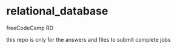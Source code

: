 # relational_database
freeCodeCamp RD

this repo is only for the answers and files to submit complete jobs
